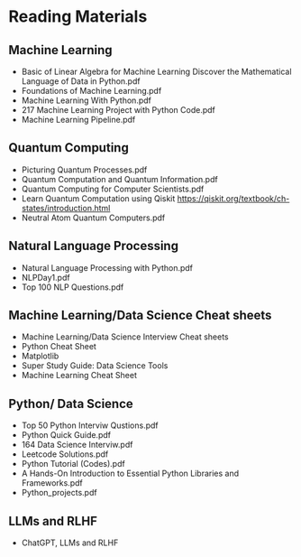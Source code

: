 # Reading Materials

## Machine Learning

- Basic of Linear Algebra for Machine Learning Discover the Mathematical Language of Data in Python.pdf
- Foundations of Machine Learning.pdf
- Machine Learning With Python.pdf
- 217 Machine Learning Project with Python Code.pdf
- Machine Learning Pipeline.pdf

## Quantum Computing

- Picturing Quantum Processes.pdf
- Quantum Computation and Quantum Information.pdf
- Quantum Computing for Computer Scientists.pdf
- Learn Quantum Computation using Qiskit https://qiskit.org/textbook/ch-states/introduction.html 
- Neutral Atom Quantum Computers.pdf

## Natural Language Processing

- Natural Language Processing with Python.pdf
- NLPDay1.pdf
- Top 100 NLP Questions.pdf

## Machine Learning/Data Science Cheat sheets

- Machine Learning/Data Science Interview Cheat sheets
- Python Cheat Sheet
- Matplotlib
- Super Study Guide: Data Science Tools
- Machine Learning Cheat Sheet

## Python/ Data Science

- Top 50 Python Interviw Qustions.pdf
- Python Quick Guide.pdf
- 164 Data Science Interviw.pdf
- Leetcode Solutions.pdf
- Python Tutorial (Codes).pdf
- A Hands-On Introduction to Essential Python Libraries and Frameworks.pdf
- Python_projects.pdf


## LLMs and RLHF

- ChatGPT, LLMs and RLHF
